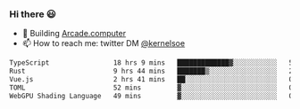 ### Hi there 😃

- 🔨 Building [Arcade.computer](https://arcade.computer)
- 📫 How to reach me: twitter DM [@kernelsoe](https://twitter.com/kernelsoe)

<!--START_SECTION:waka-->

```txt
TypeScript                18 hrs 9 mins   █████████████▓░░░░░░░░░░░   54.57 %
Rust                      9 hrs 44 mins   ███████▒░░░░░░░░░░░░░░░░░   29.29 %
Vue.js                    2 hrs 41 mins   ██░░░░░░░░░░░░░░░░░░░░░░░   08.09 %
TOML                      52 mins         ▓░░░░░░░░░░░░░░░░░░░░░░░░   02.61 %
WebGPU Shading Language   49 mins         ▓░░░░░░░░░░░░░░░░░░░░░░░░   02.46 %
```

<!--END_SECTION:waka-->
